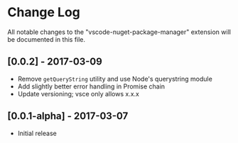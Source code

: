 # Change Log
All notable changes to the "vscode-nuget-package-manager" extension will be documented in this file.

## [0.0.2] - 2017-03-09
- Remove `getQueryString` utility and use Node's querystring module
- Add slightly better error handling in Promise chain
- Update versioning; vsce only allows x.x.x

## [0.0.1-alpha] - 2017-03-07
- Initial release

